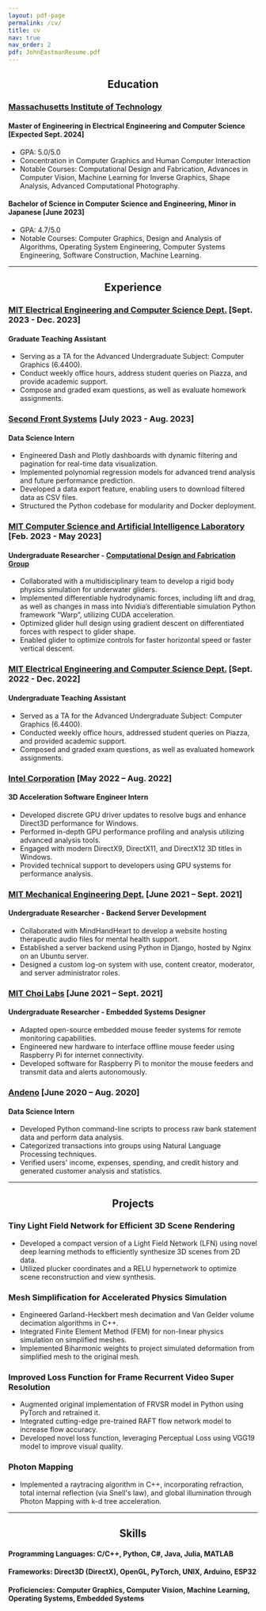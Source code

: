 ```yaml
---
layout: pdf-page
permalink: /cv/
title: cv
nav: true
nav_order: 2
pdf: JohnEastmanResume.pdf
---
```


## <center>Education</center>
### [Massachusetts Institute of Technology](https://mit.edu/) 
#### Master of Engineering in Electrical Engineering and Computer Science [Expected Sept. 2024]
- GPA: 5.0/5.0
- Concentration in Computer Graphics and Human Computer Interaction
- Notable Courses: Computational Design and Fabrication, Advances in Computer Vision, Machine Learning for Inverse Graphics, Shape Analysis, Advanced Computational Photography.

#### Bachelor of Science in Computer Science and Engineering, Minor in Japanese [June 2023]
- GPA: 4.7/5.0
- Notable Courses: Computer Graphics, Design and Analysis of Algorithms, Operating System Engineering, Computer Systems Engineering, Software Construction, Machine Learning.

---

## <center>Experience</center>

### [MIT Electrical Engineering and Computer Science Dept.](https://www.eecs.mit.edu/) [Sept. 2023 - Dec. 2023]
#### Graduate Teaching Assistant
- Serving as a TA for the Advanced Undergraduate Subject: Computer Graphics (6.4400).
- Conduct weekly office hours, address student queries on Piazza, and provide academic support.
- Compose and graded exam questions, as well as evaluate homework assignments.

### [Second Front Systems](https://www.secondfront.com/) [July 2023 - Aug. 2023]
#### Data Science Intern
- Engineered Dash and Plotly dashboards with dynamic filtering and pagination for real-time data visualization.
- Implemented polynomial regression models for advanced trend analysis and future performance prediction.
- Developed a data export feature, enabling users to download filtered data as CSV files.
- Structured the Python codebase for modularity and Docker deployment.

### [MIT Computer Science and Artificial Intelligence Laboratory](https://www.csail.mit.edu/) [Feb. 2023 - May 2023]
#### Undergraduate Researcher - [Computational Design and Fabrication Group](https://cdfg.mit.edu/)
- Collaborated with a multidisciplinary team to develop a rigid body physics simulation for underwater gliders.
- Implemented differentiable hydrodynamic forces, including lift and drag, as well as changes in mass into Nvidia’s differentiable simulation Python framework “Warp”, utilizing CUDA acceleration.
- Optimized glider hull design using gradient descent on differentiated forces with respect to glider shape.
- Enabled glider to optimize controls for faster horizontal speed or faster vertical descent.

### [MIT Electrical Engineering and Computer Science Dept.](https://www.eecs.mit.edu/) [Sept. 2022 - Dec. 2022]
#### Undergraduate Teaching Assistant
- Served as a TA for the Advanced Undergraduate Subject: Computer Graphics (6.4400).
- Conducted weekly office hours, addressed student queries on Piazza, and provided academic support.
- Composed and graded exam questions, as well as evaluated homework assignments.

### [Intel Corporation](https://www.intel.com) [May 2022 – Aug. 2022]
#### 3D Acceleration Software Engineer Intern
- Developed discrete GPU driver updates to resolve bugs and enhance Direct3D performance for Windows.
- Performed in-depth GPU performance profiling and analysis utilizing advanced analysis tools.
- Engaged with modern DirectX9, DirectX11, and DirectX12 3D titles in Windows.
- Provided technical support to developers using GPU systems for performance analysis.

### [MIT Mechanical Engineering Dept.](https://meche.mit.edu/) [June 2021 – Sept. 2021]
#### Undergraduate Researcher - Backend Server Development
- Collaborated with MindHandHeart to develop a website hosting therapeutic audio files for mental health support.
- Established a server backend using Python in Django, hosted by Nginx on an Ubuntu server.
- Designed a custom log-on system with use, content creator, moderator, and server administrator roles.

### [MIT Choi Labs](https://picower.mit.edu/gloria-choi) [June 2021 – Sept. 2021]
#### Undergraduate Researcher - Embedded Systems Designer
- Adapted open-source embedded mouse feeder systems for remote monitoring capabilities.
- Engineered new hardware to interface offline mouse feeder using Raspberry Pi for internet connectivity.
- Developed software for Raspberry Pi to monitor the mouse feeders and transmit data and alerts autonomously.

### [Andeno](https://www.andeno.com/en/) [June 2020 – Aug. 2020]
#### Data Science Intern
- Developed Python command-line scripts to process raw bank statement data and perform data analysis.
- Categorized transactions into groups using Natural Language Processing techniques.
- Verified users' income, expenses, spending, and credit history and generated customer analysis and statistics.

---

## <center>Projects</center>

### Tiny Light Field Network for Efficient 3D Scene Rendering
- Developed a compact version of a Light Field Network (LFN) using novel deep learning methods to efficiently synthesize 3D scenes from 2D data.
- Utilized plucker coordinates and a RELU hypernetwork to optimize scene reconstruction and view synthesis.

### Mesh Simplification for Accelerated Physics Simulation
- Engineered Garland-Heckbert mesh decimation and Van Gelder volume decimation algorithms in C++.
- Integrated Finite Element Method (FEM) for non-linear physics simulation on simplified meshes.
- Implemented Biharmonic weights to project simulated deformation from simplified mesh to the original mesh.

### Improved Loss Function for Frame Recurrent Video Super Resolution
- Augmented original implementation of FRVSR model in Python using PyTorch and retrained it.
- Integrated cutting-edge pre-trained RAFT flow network model to increase flow accuracy.
- Developed novel loss function, leveraging Perceptual Loss using VGG19 model to improve visual quality.

### Photon Mapping
- Implemented a raytracing algorithm in C++, incorporating refraction, total internal reflection (via Snell's law), and global illumination through Photon Mapping with k-d tree acceleration.

---

## <center>Skills</center>

#### Programming Languages: C/C++, Python, C#, Java, Julia, MATLAB
#### Frameworks: Direct3D (DirectX), OpenGL, PyTorch, UNIX, Arduino, ESP32
#### Proficiencies: Computer Graphics, Computer Vision, Machine Learning, Operating Systems, Embedded Systems 